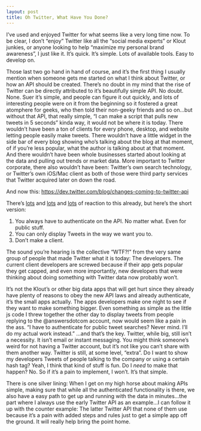 ```yaml
---
layout: post
title: Oh Twitter, What Have You Done?
---
```


I’ve used and enjoyed Twitter for what seems like a very long time now. To be clear, I don’t “enjoy” Twitter like all the “social media experts” or Klout junkies, or anyone looking to help “maximize my personal brand awareness”, I just like it. It’s quick. It’s simple. Lots of available tools. Easy to develop on.

Those last two go hand in hand of course, and it’s the first thing I usually mention when someone gets me started on what I think about Twitter, or how an API should be created. There’s no doubt in my mind that the rise of Twitter can be directly attributed to it’s beautifully simple API. No doubt. None. Suer it’s simple, and people can figure it out quickly, and lots of interesting people were on it from the beginning so it fostered a great atomphere for geeks, who then told their non-geeky friends and so on…but without that API, that really simple, “I can make a script that pulls new tweets in 5 seconds” kinda way, it would not be where it is today. There wouldn’t have been a ton of clients for every phone, desktop, and website letting people easily make tweets. There wouldn’t have a little widget in the side bar of every blog showing who’s talking about the blog at that moment, of if you’re less popular, what the author is talking about at that moment. And there wouldn’t have been whole businesses started about looking at the data and pulling out trends or market data. More important to Twitter corporate, there also wouldn’t have been: Twitter’s own search technology, or Twitter’s own iOS/Mac client as both of those were third party services that Twitter acquired later on down the road.

And now this: <a href="https://dev.twitter.com/blog/changes-coming-to-twitter-api">https://dev.twitter.com/blog/changes-coming-to-twitter-api</a>

There’s <a title="marco.org" href="http://www.marco.org/2012/08/16/twitter-api-changes">lots</a> and <a title="Daringfireball.net" href="http://daringfireball.net/linked/2012/08/16/twitter-drop-dead">lots</a> and <a title="dashes.com" href="http://dashes.com/anil/2012/08/what-twitters-api-announcement-could-have-said.html">lots</a> of reaction to this already, but here’s the short version:
<ol>
  <li>You always have to authenticate on the API. No matter what. Even for public stuff.</li>
  <li>You can only display Tweets in the way we want you to.</li>
  <li>Don’t make a client.</li>
</ol>
The sound you’re hearing is the collective “WTF?!” from the very same group of people that made Twitter what it is today: The developers. The current client developers are screwed because if their app gets popular they get capped, and even more importantly, new developers that were thinking about doing something with Twitter data now probably won’t.

It’s not the Klout’s or other big data apps that will get hurt since they already have plenty of reasons to obey the new API laws and already authenticate, it’s the small apps actually. The apps developers make one night to see if they want to make something bigger. Even something as simple as the little js code I threw together the other day to display tweets from people replying to the @answersdotcom account, now would seem like a pain in the ass. “I have to authenticate for public tweet searches? Never mind. I’ll do my actual work instead.” …and that’s the key. Twitter, while big, still isn’t a necessity. It isn’t email or instant messaging. You might think someone’s weird for not having a Twitter account, but it’s not like you can’t share with them another way. Twitter is still, at some level, “extra”. Do I want to show my developers Tweets of people talking to the company or using a certain hash tag? Yeah, I think that kind of stuff is fun. Do I <em>need</em> to make that happen? No. So if it’s a pain to implement, I won’t. It’s that simple.

There is one silver lining: When I get on my high horse about making APIs simple, making sure that while all the authenticated functionality is there, we also have a easy path to get up and running with the data in minutes…the part where I always use the early Twitter API as an example…I can follow it up with the counter example: The latter Twitter API that none of them use because it’s a pain with added steps and rules just to get a simple app off the ground. It will really help bring the point home.